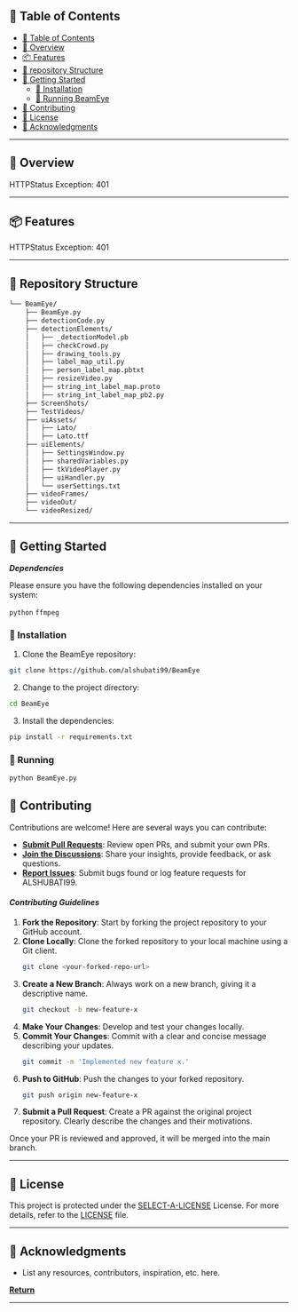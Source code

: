 ## 📖 Table of Contents
- [📖 Table of Contents](#-table-of-contents)
- [📍 Overview](#-overview)
- [📦 Features](#-features)
- [📂 repository Structure](#-repository-structure)
- [🚀 Getting Started](#-getting-started)
    - [🔧 Installation](#-installation)
    - [🤖 Running BeamEye](#-running)
- [🤝 Contributing](#-contributing)
- [📄 License](#-license)
- [👏 Acknowledgments](#-acknowledgments)

---


## 📍 Overview

HTTPStatus Exception: 401

---

## 📦 Features

HTTPStatus Exception: 401

---


## 📂 Repository Structure

```sh
└── BeamEye/
    ├── BeamEye.py
    ├── detectionCode.py
    ├── detectionElements/
    │   ├── _detectionModel.pb
    │   ├── checkCrowd.py
    │   ├── drawing_tools.py
    │   ├── label_map_util.py
    │   ├── person_label_map.pbtxt
    │   ├── resizeVideo.py
    │   ├── string_int_label_map.proto
    │   ├── string_int_label_map_pb2.py
    ├── ScreenShots/
    ├── TestVideos/
    ├── uiAssets/
    │   ├── Lato/
    │   ├── Lato.ttf
    ├── uiElements/
    │   ├── SettingsWindow.py
    │   ├── sharedVariables.py
    │   ├── tkVideoPlayer.py
    │   ├── uiHandler.py
    │   └── userSettings.txt
    ├── videoFrames/
    ├── videoOut/
    └── videoResized/

```

---


## 🚀 Getting Started

***Dependencies***

Please ensure you have the following dependencies installed on your system:

`python`
`ffmpeg`

### 🔧 Installation

1. Clone the BeamEye repository:
```sh
git clone https://github.com/alshubati99/BeamEye
```

2. Change to the project directory:
```sh
cd BeamEye
```

3. Install the dependencies:
```sh
pip install -r requirements.txt
```

### 🤖 Running

```sh
python BeamEye.py
```



## 🤝 Contributing

Contributions are welcome! Here are several ways you can contribute:

- **[Submit Pull Requests](https://github.com/alshubati99/BeamEye/blob/main/CONTRIBUTING.md)**: Review open PRs, and submit your own PRs.
- **[Join the Discussions](https://github.com/alshubati99/BeamEye/discussions)**: Share your insights, provide feedback, or ask questions.
- **[Report Issues](https://github.com/alshubati99/BeamEye/issues)**: Submit bugs found or log feature requests for ALSHUBATI99.

#### *Contributing Guidelines*



1. **Fork the Repository**: Start by forking the project repository to your GitHub account.
2. **Clone Locally**: Clone the forked repository to your local machine using a Git client.
   ```sh
   git clone <your-forked-repo-url>
   ```
3. **Create a New Branch**: Always work on a new branch, giving it a descriptive name.
   ```sh
   git checkout -b new-feature-x
   ```
4. **Make Your Changes**: Develop and test your changes locally.
5. **Commit Your Changes**: Commit with a clear and concise message describing your updates.
   ```sh
   git commit -m 'Implemented new feature x.'
   ```
6. **Push to GitHub**: Push the changes to your forked repository.
   ```sh
   git push origin new-feature-x
   ```
7. **Submit a Pull Request**: Create a PR against the original project repository. Clearly describe the changes and their motivations.

Once your PR is reviewed and approved, it will be merged into the main branch.


---

## 📄 License


This project is protected under the [SELECT-A-LICENSE](https://choosealicense.com/licenses) License. For more details, refer to the [LICENSE](https://choosealicense.com/licenses/) file.

---

## 👏 Acknowledgments

- List any resources, contributors, inspiration, etc. here.

[**Return**](#Top)

---

